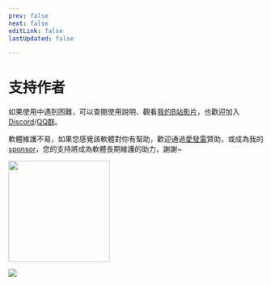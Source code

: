 ```yaml
---
prev: false
next: false
editLink: false
lastUpdated: false

---
```


# 支持作者

如果使用中遇到困難，可以查閱使用說明、觀看[我的B站影片](https://space.bilibili.com/592120404/video)，也歡迎加入[Discord](https://discord.com/invite/ErtDwVeAbhtB)/[QQ群](https://qm.qq.com/q/I5rr3uEpi2)。

軟體維護不易，如果您感覺該軟體對你有幫助，歡迎通過[愛發電](https://afdian.com/a/HIllya51)贊助，或成為我的[sponsor](https://patreon.com/HIllya51)，您的支持將成為軟體長期維護的助力，謝謝~

<a href="https://afdian.com/a/HIllya51" target='_blank'><img width="200" src="https://pic1.afdiancdn.com/static/img/welcome/button-sponsorme.png" alt=""></a>

[![](https://image.lunatranslator.org/zh/httpsgithubcomhillya51-preview.png)](https://www.patreon.com/c/HIllya51)
